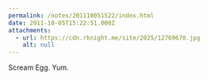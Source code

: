 ```yaml
---
permalink: /notes/201110051522/index.html
date: 2011-10-05T15:22:51.000Z
attachments:
  - url: https://cdn.rknight.me/site/2025/12769670.jpg
    alt: null
---
```


Scream Egg. Yum.

